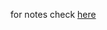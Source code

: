 for notes check [here](https://github.com/goksuko/Linux_system_studies/blob/master/Udemy/notes.ipynb)


